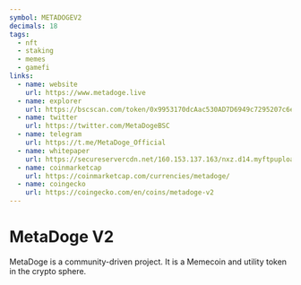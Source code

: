 ```yaml
---
symbol: METADOGEV2
decimals: 18
tags:
  - nft
  - staking
  - memes
  - gamefi
links:
  - name: website
    url: https://www.metadoge.live
  - name: explorer
    url: https://bscscan.com/token/0x9953170dcAac530AD7D6949c7295207c6ec5669D
  - name: twitter
    url: https://twitter.com/MetaDogeBSC
  - name: telegram
    url: https://t.me/MetaDoge_Official
  - name: whitepaper
    url: https://secureservercdn.net/160.153.137.163/nxz.d14.myftpupload.com/wp-content/uploads/2022/02/MetaDogeV2-whitepaper.pdf
  - name: coinmarketcap
    url: https://coinmarketcap.com/currencies/metadoge/
  - name: coingecko
    url: https://coingecko.com/en/coins/metadoge-v2
---
```


# MetaDoge V2

MetaDoge is a community-driven project. It is a Memecoin and utility token in the crypto sphere.
